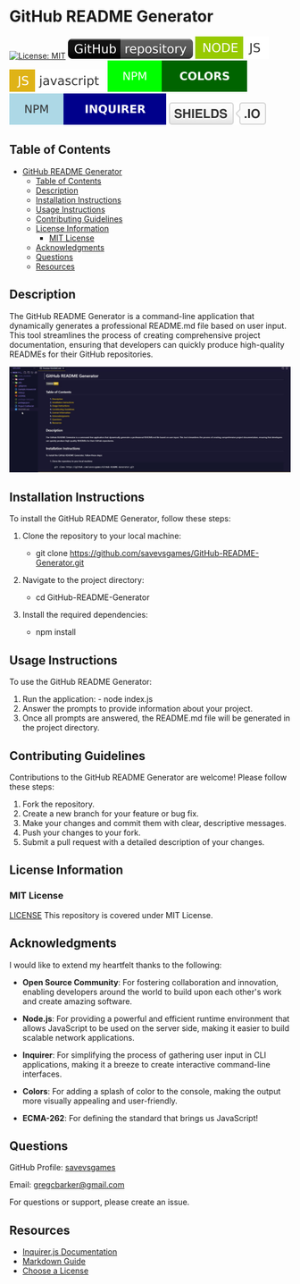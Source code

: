 # GitHub README Generator

[![License: MIT](https://img.shields.io/badge/License-MIT-yellow.svg)](https://opensource.org/licenses/MIT) ![Badge](./output/additional_badge_1.svg) ![Badge](./output/additional_badge_2.svg) ![Badge](./output/additional_badge_3.svg) ![Badge](./output/additional_badge_4.svg) ![Badge](./output/additional_badge_5.svg) ![Badge](./output/additional_badge_6.svg)

## Table of Contents

- [GitHub README Generator](#github-readme-generator)
  - [Table of Contents](#table-of-contents)
  - [Description](#description)
  - [Installation Instructions](#installation-instructions)
  - [Usage Instructions](#usage-instructions)
  - [Contributing Guidelines](#contributing-guidelines)
  - [License Information](#license-information)
    - [MIT License](#mit-license)
  - [Acknowledgments](#acknowledgments)
  - [Questions](#questions)
  - [Resources](#resources)

## Description

The GitHub README Generator is a command-line application that dynamically generates a professional README.md file based on user input. This tool streamlines the process of creating comprehensive project documentation, ensuring that developers can quickly produce high-quality READMEs for their GitHub repositories.

![Readme Generator Screenshot](./assets/images/readme_generator_screenshot.png)

## Installation Instructions

To install the GitHub README Generator, follow these steps:

1. Clone the repository to your local machine:

   - git clone <https://github.com/savevsgames/GitHub-README-Generator.git>

2. Navigate to the project directory:

   - cd GitHub-README-Generator

3. Install the required dependencies:

   - npm install

## Usage Instructions

To use the GitHub README Generator:

1. Run the application: - node index.js
2. Answer the prompts to provide information about your project.
3. Once all prompts are answered, the README.md file will be generated in the project directory.

## Contributing Guidelines

Contributions to the GitHub README Generator are welcome! Please follow these steps:

1. Fork the repository.
2. Create a new branch for your feature or bug fix.
3. Make your changes and commit them with clear, descriptive messages.
4. Push your changes to your fork.
5. Submit a pull request with a detailed description of your changes.

## License Information

### MIT License

[LICENSE](./LICENSE) This repository is covered under MIT License.

## Acknowledgments

I would like to extend my heartfelt thanks to the following:

- **Open Source Community**: For fostering collaboration and innovation, enabling developers around the world to build upon each other's work and create amazing software.

- **Node.js**: For providing a powerful and efficient runtime environment that allows JavaScript to be used on the server side, making it easier to build scalable network applications.

- **Inquirer**: For simplifying the process of gathering user input in CLI applications, making it a breeze to create interactive command-line interfaces.

- **Colors**: For adding a splash of color to the console, making the output more visually appealing and user-friendly.

- **ECMA-262**: For defining the standard that brings us JavaScript!

## Questions

GitHub Profile: [savevsgames](https://github.com/savevsgames)

Email: <gregcbarker@gmail.com>

For questions or support, please create an issue.

## Resources

- [Inquirer.js Documentation](https://github.com/SBoudrias/Inquirer.js#readme)
- [Markdown Guide](https://www.markdownguide.org/)
- [Choose a License](https://choosealicense.com/)
